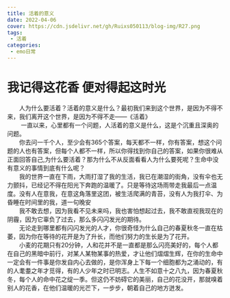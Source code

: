 ```yaml
---
title: 活着的意义
date: 2022-04-06
cover: https://cdn.jsdelivr.net/gh/Ruixs050113/blog-img/R27.png
tags:
 - 活着
categories:
 - emo日常
---
```


# 我记得这花香 便对得起这时光

&emsp;&emsp;人为什么要活着？活着的意义是什么？最初我们来到这个世界，是因为不得不来，我们离开这个世界，是因为不得不走——《活着》<br>
&emsp;&emsp; 一直以来，心里都有一个问题，人活着的意义是什么，这是个沉重且深奥的问题。<br>
&emsp;&emsp;你去问一千个人，至少会有365个答案，每天都不一样，你有答案，想这个问题的人也有答案，但每个人都不一样，所以你得找到你自己的答案，如果你很难从正面回答自己,为什么要活着？那为什么不从反面看看人为什么要死呢？生命中没有意义的事情到底有什么呢？<br>
&emsp;&emsp;我的世界一直在下雨，大雨打湿了我的生活，我已在潮湿的街角，没有伞也无力颤抖，已经记不得在阳光下奔跑的温暖了。只是等待这场雨带走我最后一点温度。没有人在意我，在意这角落里这团，被生活爬满的青苔，没有人为我打伞、为昏睡在时间里的我，道一句晚安<br>
&emsp;&emsp;我不敢去想，因为我看不见未来吗，我也害怕想起过去，我不敢直视我现在的阴霾，因为它辜负了过去，那么多闪闪发光的期待。<br>
&emsp;&emsp;无论走到哪里都有闪闪发光的人才，你很奇怪为什么自己的春夏秋冬一直在枯萎，因为你在等待的花开是为了升长，而他们努力的生长是为了花开。<br>
&emsp;&emsp;小麦的花期只有20分钟，人和花并不是一直都是那么闪亮美好的，每个人都在自己的黑暗中前行，对某人某物某事的热爱，才让他们熠熠生辉，在你的生命中一定会有一件事是你发自内心去做的，是你浑身上下每一个细胞都为之涌动的，有的人耄耋之年才觅得，有的人少年之时已明志。人生不如意十之八九，因为春夏秋冬，每个人的命中花之绽一季。但这仍不妨碍它的美丽，自己的花没开，那就嗅着别人的花香，在他们温暖的光芒下，一步步，朝着自己的地方迸发。<br>

  



